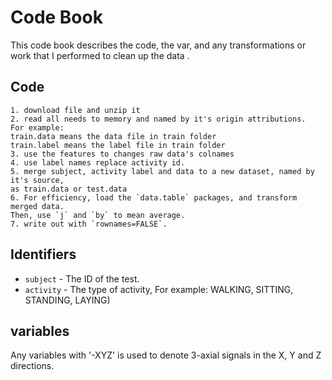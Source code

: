 # Code Book

This code book describes the code, the var, and any 
transformations or work that I performed to clean up 
the data .

## Code
    1. download file and unzip it 
	2. read all needs to memory and named by it's origin attributions.
	For example: 
	train.data means the data file in train folder 
	train.label means the label file in train folder
	3. use the features to changes raw data's colnames
	4. use label names replace activity id.
	5. merge subject, activity label and data to a new dataset, named by it's source, 
	as train.data or test.data
	6. For efficiency, load the `data.table` packages, and transform merged data.
	Then, use `j` and `by` to mean average.
	7. write out with `rownames=FALSE`.
## Identifiers

* `subject` - The ID of the test.
* `activity` - The type of activity, For example: WALKING, SITTING, STANDING, LAYING)


## variables

Any variables with '-XYZ' is used to denote 3-axial signals 
in the X, Y and Z directions.

